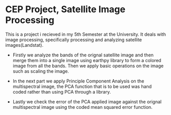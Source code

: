 # CEP Project, Satellite Image Processing

This is a project i recieved in my 5th Semester at the University. It deals with image processing, specifically processing and analyzing satellite images(Landstat).

- Firstly we analyze the bands of the orignal satellite image and then merge them into a single image using earthpy library to form a colored image from all the bands. Then we apply basic operations on the image such as scaling the image.

- In the next part we apply Principle Component Analysis on the multispectral image, the PCA function that is to be used was hand coded rather than using PCA through a library.

- Lastly we check the error of the PCA applied image against the orignal multispectral image using the coded mean squared error function.
